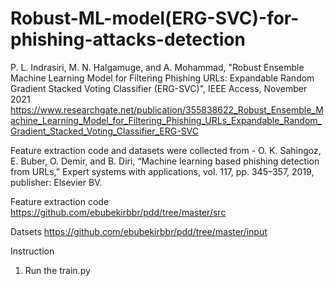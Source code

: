 # Robust-ML-model(ERG-SVC)-for-phishing-attacks-detection

P. L. Indrasiri, M. N. Halgamuge, and A. Mohammad, "Robust Ensemble Machine Learning Model for Filtering Phishing URLs: Expandable Random Gradient Stacked Voting Classifier (ERG-SVC)", IEEE Access, November 2021
https://www.researchgate.net/publication/355838622_Robust_Ensemble_Machine_Learning_Model_for_Filtering_Phishing_URLs_Expandable_Random_Gradient_Stacked_Voting_Classifier_ERG-SVC


Feature extraction code and datasets were collected from - O. K. Sahingoz, E. Buber, O. Demir, and B. Diri, “Machine learning based phishing detection from URLs,” Expert systems with applications, vol. 117, pp. 345–357, 2019, publisher: Elsevier BV.

Feature extraction code
https://github.com/ebubekirbbr/pdd/tree/master/src

Datsets
https://github.com/ebubekirbbr/pdd/tree/master/input

Instruction
1. Run the train.py
